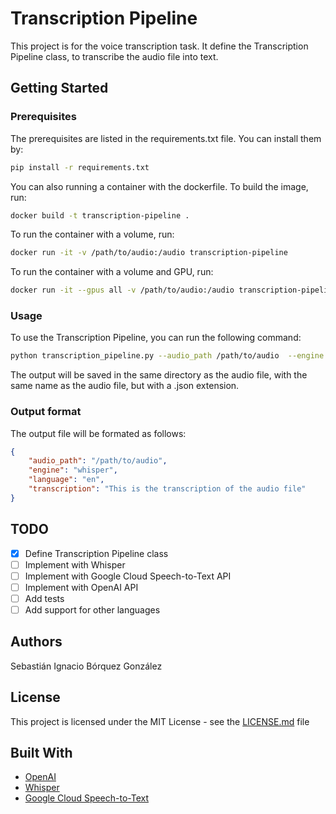 # Transcription Pipeline

This project is for the voice transcription task. It define the Transcription Pipeline
class, to transcribe the audio file into text.

## Getting Started

### Prerequisites

The prerequisites are listed in the requirements.txt file. You can install them by:

```bash
pip install -r requirements.txt
```

You can also running a container with the dockerfile. To build the image, run:

```bash
docker build -t transcription-pipeline .
```

To run the container with a volume, run:

```bash
docker run -it -v /path/to/audio:/audio transcription-pipeline
```

To run the container with a volume and GPU, run:

```bash
docker run -it --gpus all -v /path/to/audio:/audio transcription-pipeline
```

### Usage

To use the Transcription Pipeline, you can run the following command:

```bash
python transcription_pipeline.py --audio_path /path/to/audio  --engine whisper
```

The output will be saved in the same directory as the audio file, with the same name
as the audio file, but with a .json extension.

### Output format

The output file will be formated as follows:

```json
{
    "audio_path": "/path/to/audio",
    "engine": "whisper",
    "language": "en",
    "transcription": "This is the transcription of the audio file"
}
```

## TODO

- [x] Define Transcription Pipeline class
- [ ] Implement with Whisper
- [ ] Implement with Google Cloud Speech-to-Text API
- [ ] Implement with OpenAI API
- [ ] Add tests
- [ ] Add support for other languages

## Authors

Sebastián Ignacio Bórquez González

## License

This project is licensed under the MIT License - see the [LICENSE.md](LICENSE.md) file

## Built With

- [OpenAI](https://openai.com/blog/openai-api/)
- [Whisper](https://github.com/openai/whisper)
- [Google Cloud Speech-to-Text](https://cloud.google.com/speech-to-text)